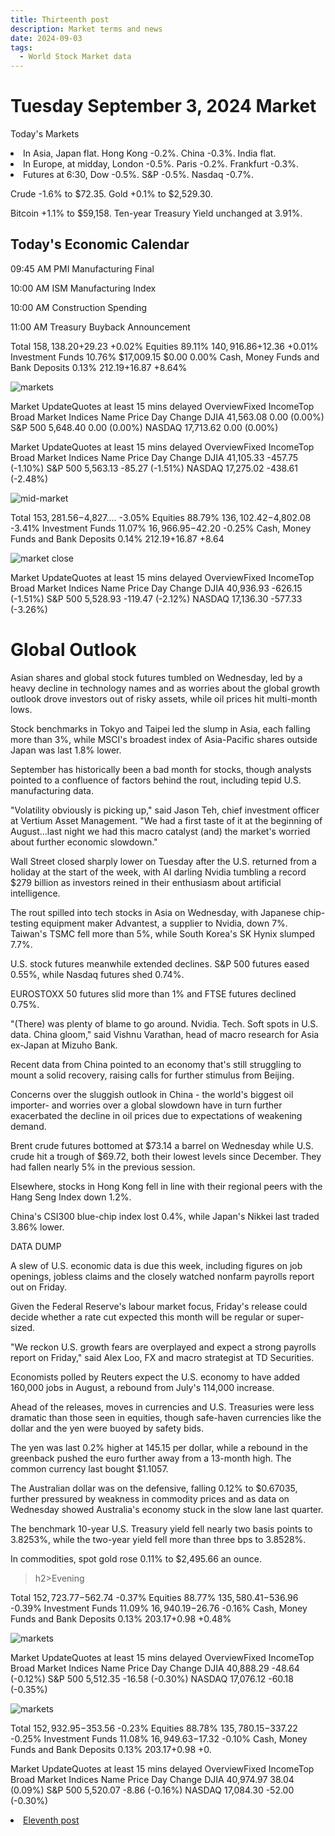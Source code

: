 ```yaml
---
title: Thirteenth post
description: Market terms and news
date: 2024-09-03
tags:
  - World Stock Market data
---
```


<h1>Tuesday September 3, 2024 Market</h1>

Today's Markets
<li>In Asia, Japan flat. Hong Kong -0.2%. China -0.3%. India flat.</li>

<li>In Europe, at midday, London -0.5%. Paris -0.2%. Frankfurt -0.3%.</li>

<li>Futures at 6:30, Dow -0.5%. S&P -0.5%. Nasdaq -0.7%.</li>

 Crude -1.6% to $72.35. Gold +0.1% to $2,529.30.

 <p>Bitcoin +1.1% to $59,158.
Ten-year Treasury Yield unchanged at 3.91%.</p>

<h2>Today's Economic Calendar</h2>

<p>09:45 AM PMI Manufacturing Final</p>
<p>10:00 AM ISM Manufacturing Index</p>
<p>10:00 AM Construction Spending</p>
<p>11:00 AM Treasury Buyback Announcement</p>

Total
$158,138.20
+$29.23 +0.02%
Equities
89.11%
$140,916.86
+$12.36 +0.01%
Investment Funds
10.76%
$17,009.15
$0.00 0.00%
Cash, Money Funds and Bank Deposits
0.13%
$212.19
+$16.87 +8.64%

<img src="/img/image13.png" alt="markets" />

Market UpdateQuotes at least 15 mins delayed
OverviewFixed IncomeTop Broad Market Indices
Name	Price	Day Change
DJIA	41,563.08	0.00 (0.00%)
S&P 500	5,648.40	0.00 (0.00%)
NASDAQ	17,713.62	0.00 (0.00%)

Market UpdateQuotes at least 15 mins delayed
OverviewFixed IncomeTop Broad Market Indices
Name	Price	Day Change
DJIA	41,105.33	 -457.75 (-1.10%)
S&P 500	5,563.13	 -85.27 (-1.51%)
NASDAQ	17,275.02	 -438.61 (-2.48%)

<img src="/img/image12.1.png" alt="mid-market"/>

Total
$153,281.56
-$4,827.... -3.05%
Equities
88.79%
$136,102.42
-$4,802.08 -3.41%
Investment Funds
11.07%
$16,966.95
-$42.20 -0.25%
Cash, Money Funds and Bank Deposits
0.14%
$212.19
+$16.87 +8.64

<img src="/img/image13.5.png" alt="market close" />

Market UpdateQuotes at least 15 mins delayed
OverviewFixed IncomeTop Broad Market Indices
Name	Price	Day Change
DJIA	40,936.93	 -626.15 (-1.51%)
S&P 500	5,528.93	 -119.47 (-2.12%)
NASDAQ	17,136.30	 -577.33 (-3.26%)

<h1>Global Outlook</h1>

 Asian shares and global stock futures tumbled on Wednesday, led by a heavy decline in technology names and as worries about the global growth outlook drove investors out of risky assets, while oil prices hit multi-month lows.

Stock benchmarks in Tokyo and Taipei led the slump in Asia, each falling more than 3%, while MSCI's broadest index of Asia-Pacific shares outside Japan was last 1.8% lower.

September has historically been a bad month for stocks, though analysts pointed to a confluence of factors behind the rout, including tepid U.S. manufacturing data.

"Volatility obviously is picking up," said Jason Teh, chief investment officer at Vertium Asset Management. "We had a first taste of it at the beginning of August...last night we had this macro catalyst (and) the market's worried about further economic slowdown."

Wall Street closed sharply lower on Tuesday after the U.S. returned from a holiday at the start of the week, with AI darling Nvidia tumbling a record $279 billion as investors reined in their enthusiasm about artificial intelligence.

The rout spilled into tech stocks in Asia on Wednesday, with Japanese chip-testing equipment maker Advantest, a supplier to Nvidia, down 7%. Taiwan's TSMC fell more than 5%, while South Korea's SK Hynix slumped 7.7%.

U.S. stock futures meanwhile extended declines. S&P 500 futures eased 0.55%, while Nasdaq futures shed 0.74%.

EUROSTOXX 50 futures slid more than 1% and FTSE futures declined 0.75%.

"(There) was plenty of blame to go around. Nvidia. Tech. Soft spots in U.S. data. China gloom," said Vishnu Varathan, head of macro research for Asia ex-Japan at Mizuho Bank.

Recent data from China pointed to an economy that's still struggling to mount a solid recovery, raising calls for further stimulus from Beijing.

Concerns over the sluggish outlook in China - the world's biggest oil importer- and worries over a global slowdown have in turn further exacerbated the decline in oil prices due to expectations of weakening demand.

Brent crude futures bottomed at $73.14 a barrel on Wednesday while U.S. crude hit a trough of $69.72, both their lowest levels since December. They had fallen nearly 5% in the previous session.

Elsewhere, stocks in Hong Kong fell in line with their regional peers with the Hang Seng Index down 1.2%.

China's CSI300 blue-chip index lost 0.4%, while Japan's Nikkei last traded 3.86% lower.

DATA DUMP

A slew of U.S. economic data is due this week, including figures on job openings, jobless claims and the closely watched nonfarm payrolls report out on Friday.

Given the Federal Reserve's labour market focus, Friday's release could decide whether a rate cut expected this month will be regular or super-sized.

"We reckon U.S. growth fears are overplayed and expect a strong payrolls report on Friday," said Alex Loo, FX and macro strategist at TD Securities.

Economists polled by Reuters expect the U.S. economy to have added 160,000 jobs in August, a rebound from July's 114,000 increase.

Ahead of the releases, moves in currencies and U.S. Treasuries were less dramatic than those seen in equities, though safe-haven currencies like the dollar and the yen were buoyed by safety bids.

The yen was last 0.2% higher at 145.15 per dollar, while a rebound in the greenback pushed the euro further away from a 13-month high. The common currency last bought $1.1057.

The Australian dollar was on the defensive, falling 0.12% to $0.67035, further pressured by weakness in commodity prices and as data on Wednesday showed Australia's economy stuck in the slow lane last quarter.

The benchmark 10-year U.S. Treasury yield fell nearly two basis points to 3.8253%, while the two-year yield fell more than three bps to 3.8528%.

In commodities, spot gold rose 0.11% to $2,495.66 an ounce.

>h2>Evening</h2>

Total
$152,723.77
-$562.74 -0.37%
Equities
88.77%
$135,580.41
-$536.96 -0.39%
Investment Funds
11.09%
$16,940.19
-$26.76 -0.16%
Cash, Money Funds and Bank Deposits
0.13%
$203.17
+$0.98 +0.48%

<img src="/img/image13.6.png" alt="markets" />


Market UpdateQuotes at least 15 mins delayed
OverviewFixed IncomeTop Broad Market Indices
Name	Price	Day Change
DJIA	40,888.29	 -48.64 (-0.12%)
S&P 500	5,512.35	 -16.58 (-0.30%)
NASDAQ	17,076.12	 -60.18 (-0.35%)

<img src="/img/image13.7.png" alt="markets" />


Total
$152,932.95
-$353.56 -0.23%
Equities
88.78%
$135,780.15
-$337.22 -0.25%
Investment Funds
11.08%
$16,949.63
-$17.32 -0.10%
Cash, Money Funds and Bank Deposits
0.13%
$203.17
+$0.98 +0.

Market UpdateQuotes at least 15 mins delayed
OverviewFixed IncomeTop Broad Market Indices
Name	Price	Day Change
DJIA	40,974.97	 38.04 (0.09%)
S&P 500	5,520.07	 -8.86 (-0.16%)
NASDAQ	17,084.30	 -52.00 (-0.30%)

<li><a href="/blog/11thpost/" target="_blank">Eleventh post</a></li>
